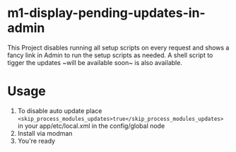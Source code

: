 # m1-display-pending-updates-in-admin

This Project disables running all setup scripts on every request and shows a fancy link in Admin to run the setup 
scripts as needed. A shell script to tigger the updates ~will be available soon~ is also available.

# Usage

1. To disable auto update place `<skip_process_modules_updates>true</skip_process_modules_updates>` in your app/etc/local.xml in the config/global node
2. Install via modman
3. You're ready

